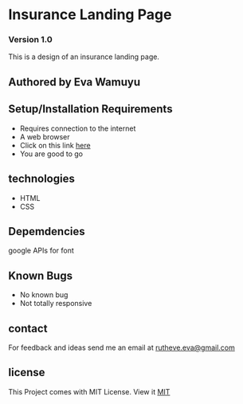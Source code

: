 # Insurance Landing Page
### Version 1.0
This is a design of an insurance landing page.

## Authored by Eva Wamuyu

## Setup/Installation Requirements
* Requires connection to the internet
* A web browser
* Click on this link [here](https://eva-wamuyu.github.io/Insurance-Landing-Page/)
* You are good to go

## technologies
* HTML
* CSS

## Depemdencies
google APIs for font


## Known Bugs
* No known bug
* Not totally responsive

## contact
For feedback and ideas send me an email at rutheve.eva@gmail.com

## license

This Project comes with MIT License. View it [MIT](license)